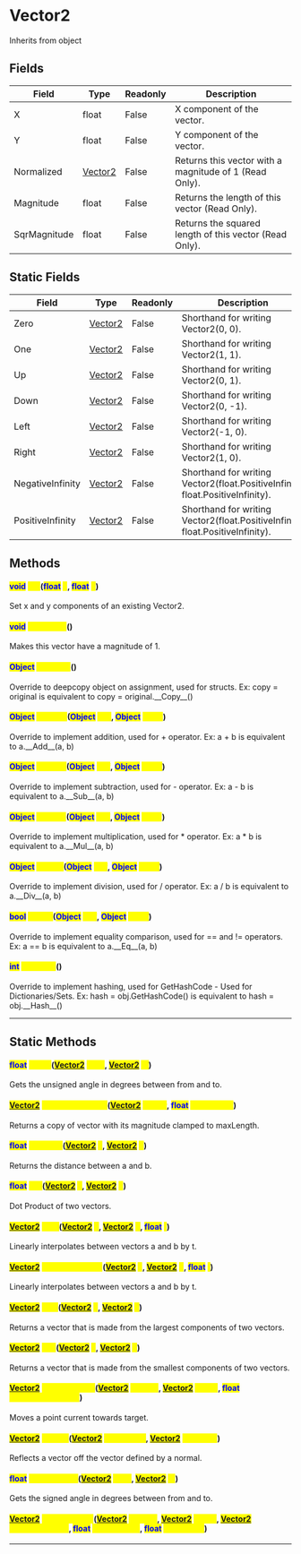 # Vector2
Inherits from object
## Fields
|Field|Type|Readonly|Description|
|---|---|---|---|
|X|float|False|X component of the vector.|
|Y|float|False|Y component of the vector.|
|Normalized|[Vector2](../objects/Vector2.md)|False|Returns this vector with a magnitude of 1 (Read Only).|
|Magnitude|float|False|Returns the length of this vector (Read Only).|
|SqrMagnitude|float|False|Returns the squared length of this vector (Read Only).|
## Static Fields
|Field|Type|Readonly|Description|
|---|---|---|---|
|Zero|[Vector2](../objects/Vector2.md)|False|Shorthand for writing Vector2(0, 0).|
|One|[Vector2](../objects/Vector2.md)|False|Shorthand for writing Vector2(1, 1).|
|Up|[Vector2](../objects/Vector2.md)|False|Shorthand for writing Vector2(0, 1).|
|Down|[Vector2](../objects/Vector2.md)|False|Shorthand for writing Vector2(0, -1).|
|Left|[Vector2](../objects/Vector2.md)|False|Shorthand for writing Vector2(-1, 0).|
|Right|[Vector2](../objects/Vector2.md)|False|Shorthand for writing Vector2(1, 0).|
|NegativeInfinity|[Vector2](../objects/Vector2.md)|False|Shorthand for writing Vector2(float.PositiveInfinity, float.PositiveInfinity).|
|PositiveInfinity|[Vector2](../objects/Vector2.md)|False|Shorthand for writing Vector2(float.PositiveInfinity, float.PositiveInfinity).|
## Methods
#### <mark style="color:blue;">void</mark> <mark style="color:yellow;">Set</mark>(<mark style="color:blue;">float</mark> <mark style="color:yellow;">x</mark>, <mark style="color:blue;">float</mark> <mark style="color:yellow;">y</mark>)
Set x and y components of an existing Vector2.
#### <mark style="color:blue;">void</mark> <mark style="color:yellow;">Normalize</mark>()
Makes this vector have a magnitude of 1.
#### <mark style="color:blue;">Object</mark> <mark style="color:yellow;">\_\_Copy\_\_</mark>()
Override to deepcopy object on assignment, used for structs. Ex: copy = original is equivalent to copy = original.\_\_Copy\_\_()
#### <mark style="color:blue;">Object</mark> <mark style="color:yellow;">\_\_Add\_\_</mark>(<mark style="color:blue;">Object</mark> <mark style="color:yellow;">self</mark>, <mark style="color:blue;">Object</mark> <mark style="color:yellow;">other</mark>)
Override to implement addition, used for + operator. Ex: a + b is equivalent to a.\_\_Add\_\_(a, b)
#### <mark style="color:blue;">Object</mark> <mark style="color:yellow;">\_\_Sub\_\_</mark>(<mark style="color:blue;">Object</mark> <mark style="color:yellow;">self</mark>, <mark style="color:blue;">Object</mark> <mark style="color:yellow;">other</mark>)
Override to implement subtraction, used for - operator. Ex: a - b is equivalent to a.\_\_Sub\_\_(a, b)
#### <mark style="color:blue;">Object</mark> <mark style="color:yellow;">\_\_Mul\_\_</mark>(<mark style="color:blue;">Object</mark> <mark style="color:yellow;">self</mark>, <mark style="color:blue;">Object</mark> <mark style="color:yellow;">other</mark>)
Override to implement multiplication, used for * operator. Ex: a * b is equivalent to a.\_\_Mul\_\_(a, b)
#### <mark style="color:blue;">Object</mark> <mark style="color:yellow;">\_\_Div\_\_</mark>(<mark style="color:blue;">Object</mark> <mark style="color:yellow;">self</mark>, <mark style="color:blue;">Object</mark> <mark style="color:yellow;">other</mark>)
Override to implement division, used for / operator. Ex: a / b is equivalent to a.\_\_Div\_\_(a, b)
#### <mark style="color:blue;">bool</mark> <mark style="color:yellow;">\_\_Eq\_\_</mark>(<mark style="color:blue;">Object</mark> <mark style="color:yellow;">self</mark>, <mark style="color:blue;">Object</mark> <mark style="color:yellow;">other</mark>)
Override to implement equality comparison, used for == and != operators. Ex: a == b is equivalent to a.\_\_Eq\_\_(a, b)
#### <mark style="color:blue;">int</mark> <mark style="color:yellow;">\_\_Hash\_\_</mark>()
Override to implement hashing, used for GetHashCode - Used for Dictionaries/Sets. Ex: hash = obj.GetHashCode() is equivalent to hash = obj.\_\_Hash\_\_()

---

## Static Methods
#### <mark style="color:blue;">float</mark> <mark style="color:yellow;">Angle</mark>(<mark style="color:blue;">[Vector2](../objects/Vector2.md)</mark> <mark style="color:yellow;">from</mark>, <mark style="color:blue;">[Vector2](../objects/Vector2.md)</mark> <mark style="color:yellow;">to</mark>)
Gets the unsigned angle in degrees between from and to.
#### <mark style="color:blue;">[Vector2](../objects/Vector2.md)</mark> <mark style="color:yellow;">ClampMagnitude</mark>(<mark style="color:blue;">[Vector2](../objects/Vector2.md)</mark> <mark style="color:yellow;">vector</mark>, <mark style="color:blue;">float</mark> <mark style="color:yellow;">maxLength</mark>)
Returns a copy of vector with its magnitude clamped to maxLength.
#### <mark style="color:blue;">float</mark> <mark style="color:yellow;">Distance</mark>(<mark style="color:blue;">[Vector2](../objects/Vector2.md)</mark> <mark style="color:yellow;">a</mark>, <mark style="color:blue;">[Vector2](../objects/Vector2.md)</mark> <mark style="color:yellow;">b</mark>)
Returns the distance between a and b.
#### <mark style="color:blue;">float</mark> <mark style="color:yellow;">Dot</mark>(<mark style="color:blue;">[Vector2](../objects/Vector2.md)</mark> <mark style="color:yellow;">a</mark>, <mark style="color:blue;">[Vector2](../objects/Vector2.md)</mark> <mark style="color:yellow;">b</mark>)
Dot Product of two vectors.
#### <mark style="color:blue;">[Vector2](../objects/Vector2.md)</mark> <mark style="color:yellow;">Lerp</mark>(<mark style="color:blue;">[Vector2](../objects/Vector2.md)</mark> <mark style="color:yellow;">a</mark>, <mark style="color:blue;">[Vector2](../objects/Vector2.md)</mark> <mark style="color:yellow;">b</mark>, <mark style="color:blue;">float</mark> <mark style="color:yellow;">t</mark>)
Linearly interpolates between vectors a and b by t.
#### <mark style="color:blue;">[Vector2](../objects/Vector2.md)</mark> <mark style="color:yellow;">LerpUnclamped</mark>(<mark style="color:blue;">[Vector2](../objects/Vector2.md)</mark> <mark style="color:yellow;">a</mark>, <mark style="color:blue;">[Vector2](../objects/Vector2.md)</mark> <mark style="color:yellow;">b</mark>, <mark style="color:blue;">float</mark> <mark style="color:yellow;">t</mark>)
Linearly interpolates between vectors a and b by t.
#### <mark style="color:blue;">[Vector2](../objects/Vector2.md)</mark> <mark style="color:yellow;">Max</mark>(<mark style="color:blue;">[Vector2](../objects/Vector2.md)</mark> <mark style="color:yellow;">a</mark>, <mark style="color:blue;">[Vector2](../objects/Vector2.md)</mark> <mark style="color:yellow;">b</mark>)
Returns a vector that is made from the largest components of two vectors.
#### <mark style="color:blue;">[Vector2](../objects/Vector2.md)</mark> <mark style="color:yellow;">Min</mark>(<mark style="color:blue;">[Vector2](../objects/Vector2.md)</mark> <mark style="color:yellow;">a</mark>, <mark style="color:blue;">[Vector2](../objects/Vector2.md)</mark> <mark style="color:yellow;">b</mark>)
Returns a vector that is made from the smallest components of two vectors.
#### <mark style="color:blue;">[Vector2](../objects/Vector2.md)</mark> <mark style="color:yellow;">MoveTowards</mark>(<mark style="color:blue;">[Vector2](../objects/Vector2.md)</mark> <mark style="color:yellow;">current</mark>, <mark style="color:blue;">[Vector2](../objects/Vector2.md)</mark> <mark style="color:yellow;">target</mark>, <mark style="color:blue;">float</mark> <mark style="color:yellow;">maxDistanceDelta</mark>)
Moves a point current towards target.
#### <mark style="color:blue;">[Vector2](../objects/Vector2.md)</mark> <mark style="color:yellow;">Reflect</mark>(<mark style="color:blue;">[Vector2](../objects/Vector2.md)</mark> <mark style="color:yellow;">inDirection</mark>, <mark style="color:blue;">[Vector2](../objects/Vector2.md)</mark> <mark style="color:yellow;">inNormal</mark>)
Reflects a vector off the vector defined by a normal.
#### <mark style="color:blue;">float</mark> <mark style="color:yellow;">SignedAngle</mark>(<mark style="color:blue;">[Vector2](../objects/Vector2.md)</mark> <mark style="color:yellow;">from</mark>, <mark style="color:blue;">[Vector2](../objects/Vector2.md)</mark> <mark style="color:yellow;">to</mark>)
Gets the signed angle in degrees between from and to.
#### <mark style="color:blue;">[Vector2](../objects/Vector2.md)</mark> <mark style="color:yellow;">SmoothDamp</mark>(<mark style="color:blue;">[Vector2](../objects/Vector2.md)</mark> <mark style="color:yellow;">current</mark>, <mark style="color:blue;">[Vector2](../objects/Vector2.md)</mark> <mark style="color:yellow;">target</mark>, <mark style="color:blue;">[Vector2](../objects/Vector2.md)</mark> <mark style="color:yellow;">currentVelocity</mark>, <mark style="color:blue;">float</mark> <mark style="color:yellow;">smoothTime</mark>, <mark style="color:blue;">float</mark> <mark style="color:yellow;">maxSpeed</mark>)


---

